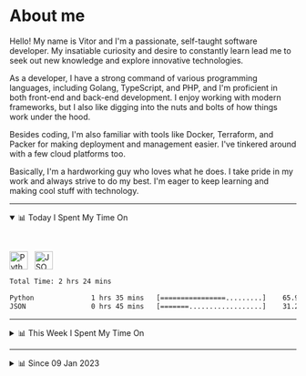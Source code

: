 # About me

Hello! My name is Vitor and I'm a passionate, self-taught software developer. My insatiable curiosity and desire to constantly learn lead me to seek out new knowledge and explore innovative technologies.

As a developer, I have a strong command of various programming languages, including Golang, TypeScript, and PHP, and I'm proficient in both front-end and back-end development. I enjoy working with modern frameworks, but I also like digging into the nuts and bolts of how things work under the hood.

Besides coding, I'm also familiar with tools like Docker, Terraform, and Packer for making deployment and management easier. I've tinkered around with a few cloud platforms too.

Basically, I'm a hardworking guy who loves what he does. I take pride in my work and always strive to do my best. I'm eager to keep learning and making cool stuff with technology.

---

<!-- ## 📊 Today I Spent My Time On -->

<details open>
<summary>📊 Today I Spent My Time On</summary>

&nbsp;

<!--DEVTIMER:TODAY:START-->
<img align="center" width="32px" src="https://cdn.simpleicons.org/python/3776AB" alt="Python" />&nbsp;&nbsp;&nbsp;<img align="center" width="32px" src="https://cdn.simpleicons.org/carrd/fff" alt="JSON" />&nbsp;&nbsp;&nbsp;

```txt
Total Time: 2 hrs 24 mins

Python              1 hrs 35 mins   [================.........]    65.96 %
JSON                0 hrs 45 mins   [=======..................]    31.20 %
```

<!--DEVTIMER:TODAY:END-->

</details>

---
<details>
<summary>📊 This Week I Spent My Time On</summary>

&nbsp;

<!--DEVTIMER:WEEK:START-->
<img align="center" width="32px" src="https://cdn.simpleicons.org/python/3776AB" alt="Python" />&nbsp;&nbsp;&nbsp;<img align="center" width="32px" src="https://cdn.simpleicons.org/go/00ADD8" alt="Go" />&nbsp;&nbsp;&nbsp;<img align="center" width="32px" src="https://cdn.simpleicons.org/typescript/3178C6" alt="TypeScript" />&nbsp;&nbsp;&nbsp;<img align="center" width="32px" src="https://cdn.simpleicons.org/carrd/fff" alt="JSON" />&nbsp;&nbsp;&nbsp;<img align="center" width="32px" src="https://cdn.simpleicons.org/gnubash/fff" alt="Bash" />&nbsp;&nbsp;&nbsp;<img align="center" width="32px" src="https://cdn.simpleicons.org/vuedotjs/4FC08D" alt="Vue" />&nbsp;&nbsp;&nbsp;<img align="center" width="32px" src="https://cdn.simpleicons.org/yaml/fff" alt="YAML" />&nbsp;&nbsp;&nbsp;<img align="center" width="32px" src="https://cdn.simpleicons.org/php/777BB4" alt="PHP" />&nbsp;&nbsp;&nbsp;<img align="center" width="32px" src="https://cdn.simpleicons.org/javascript/F7DF1E" alt="JavaScript" />&nbsp;&nbsp;&nbsp;<img align="center" width="32px" src="https://cdn.simpleicons.org/academia/fff" alt="Text" />&nbsp;&nbsp;&nbsp;<img align="center" width="32px" src="https://cdn.simpleicons.org/markdown/fff" alt="Markdown" />&nbsp;&nbsp;&nbsp;

```txt
Total Time: 18 hrs 19 mins

Python              5 hrs 2 mins    [======...................]    27.51 %
Go                  3 hrs 35 mins   [====.....................]    19.55 %
TypeScript          3 hrs 14 mins   [====.....................]    17.64 %
JSON                2 hrs 51 mins   [===......................]    15.54 %
Bash                1 hrs 4 mins    [=........................]    5.80 %
SQL                 0 hrs 52 mins   [=........................]    4.74 %
Vue                 0 hrs 44 mins   [.........................]    3.96 %
YAML                0 hrs 29 mins   [.........................]    2.68 %
PHP                 0 hrs 7 mins    [.........................]    0.62 %
Docker              0 hrs 3 mins    [.........................]    0.26 %
JavaScript          0 hrs 2 mins    [.........................]    0.18 %
Text                0 hrs 2 mins    [.........................]    0.18 %
Nginx configuration file 0 hrs 2 mins    [.........................]    0.18 %
Markdown            0 hrs 2 mins    [.........................]    0.16 %
XML                 0 hrs 1 mins    [.........................]    0.10 %
```

<!--DEVTIMER:WEEK:END-->
</details>

---


<details>
<summary>📊 Since 09 Jan 2023</summary>

&nbsp;

<!--DEVTIMER::START-->
<img align="center" width="32px" src="https://cdn.simpleicons.org/typescript/3178C6" alt="TypeScript" />&nbsp;&nbsp;&nbsp;<img align="center" width="32px" src="https://cdn.simpleicons.org/go/00ADD8" alt="Go" />&nbsp;&nbsp;&nbsp;<img align="center" width="32px" src="https://cdn.simpleicons.org/vuedotjs/4FC08D" alt="Vue" />&nbsp;&nbsp;&nbsp;<img align="center" width="32px" src="https://cdn.simpleicons.org/python/3776AB" alt="Python" />&nbsp;&nbsp;&nbsp;<img align="center" width="32px" src="https://cdn.simpleicons.org/gnubash/fff" alt="Bash" />&nbsp;&nbsp;&nbsp;<img align="center" width="32px" src="https://cdn.simpleicons.org/carrd/fff" alt="JSON" />&nbsp;&nbsp;&nbsp;<img align="center" width="32px" src="https://cdn.simpleicons.org/yaml/fff" alt="YAML" />&nbsp;&nbsp;&nbsp;<img align="center" width="32px" src="https://cdn.simpleicons.org/javascript/F7DF1E" alt="JavaScript" />&nbsp;&nbsp;&nbsp;<img align="center" width="32px" src="https://cdn.simpleicons.org/html5/E34F26" alt="HTML" />&nbsp;&nbsp;&nbsp;<img align="center" width="32px" src="https://cdn.simpleicons.org/css3/1572B6" alt="CSS" />&nbsp;&nbsp;&nbsp;<img align="center" width="32px" src="https://cdn.simpleicons.org/academia/fff" alt="Text" />&nbsp;&nbsp;&nbsp;<img align="center" width="32px" src="https://cdn.simpleicons.org/php/777BB4" alt="PHP" />&nbsp;&nbsp;&nbsp;

```txt
Total Time: 117 hrs 30 mins

TypeScript          56 hrs 28 mins  [============.............]    48.07 %
Go                  16 hrs 54 mins  [===......................]    14.38 %
Vue                 9 hrs 50 mins   [==.......................]    8.37 %
Python              8 hrs 14 mins   [=........................]    7.01 %
Bash                6 hrs 1 mins    [=........................]    5.12 %
JSON                4 hrs 31 mins   [.........................]    3.85 %
YAML                4 hrs 16 mins   [.........................]    3.63 %
JavaScript          4 hrs 7 mins    [.........................]    3.51 %
SCSS                2 hrs 3 mins    [.........................]    1.74 %
SQL                 1 hrs 10 mins   [.........................]    1.00 %
Docker              0 hrs 48 mins   [.........................]    0.68 %
HTML                0 hrs 16 mins   [.........................]    0.22 %
XML                 0 hrs 14 mins   [.........................]    0.19 %
CSS                 0 hrs 11 mins   [.........................]    0.16 %
Text                0 hrs 9 mins    [.........................]    0.12 %
PHP                 0 hrs 7 mins    [.........................]    0.10 %
Nginx configuration file 0 hrs 2 mins    [.........................]    0.03 %
```

<!--DEVTIMER::END-->

</details>

